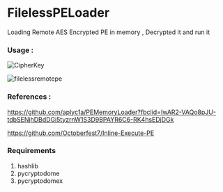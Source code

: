 # FilelessPELoader

Loading Remote AES Encrypted PE in memory , Decrypted it and run it


### Usage :
![CipherKey](https://raw.githubusercontent.com/illegal-instruction-co/FilelessPELoader/main/assets/1.png)

![filelessremotepe](https://raw.githubusercontent.com/illegal-instruction-co/FilelessPELoader/main/assets/2.png)

### References :

https://github.com/aplyc1a/PEMemoryLoader?fbclid=IwAR2-VAQo8pJU-tdbSENjhDBdDGi5tyzrnW1S3D9BPAYR6C6-RK4hsEDjDGk

https://github.com/Octoberfest7/Inline-Execute-PE

### Requirements
1. hashlib
2. pycryptodome
3. pycryptodomex


